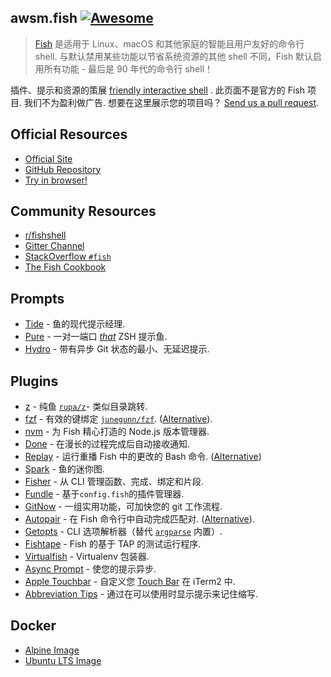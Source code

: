 <div class="github-widget" data-repo="jorgebucaran/awsm.fish"></div>

## awsm.fish [![Awesome](https://awesome.re/badge.svg)](https://awesome.re)

> [Fish](https://fishshell.com/) 是适用于 Linux、macOS 和其他家庭的智能且用户友好的命令行 shell. 与默认禁用某些功能以节省系统资源的其他 shell 不同，Fish 默认启用所有功能 - 最后是 90 年代的命令行 shell！

插件、提示和资源的策展 [friendly interactive shell](https://fishshell.com) . 此页面不是官方的 Fish 项目. 我们不为盈利做广告. 想要在这里展示您的项目吗？ [Send us a pull request](https://github.com/jorgebucaran/awesome-fish/fork).

## Official Resources

- [Official Site](https://fishshell.com)
- [GitHub Repository](https://github.com/fish-shell/fish-shell)
- [Try in browser!](https://rootnroll.com/d/fish-shell/) 

## Community Resources

- [r/fishshell](https://www.reddit.com/r/fishshell)
- [Gitter Channel](https://gitter.im/fish-shell/fish-shell)
- [StackOverflow `#fish`](https://stackoverflow.com/questions/tagged/fish)
- [The Fish Cookbook](https://github.com/jorgebucaran/cookbook.fish) 

## Prompts

- [Tide](https://github.com/IlanCosman/tide) - 鱼的现代提示经理.
- [Pure](https://github.com/rafaelrinaldi/pure) - 一对一端口 [_that_](https://github.com/sindresorhus/pure) ZSH 提示鱼.
- [Hydro](https://github.com/jorgebucaran/hydro) - 带有异步 Git 状态的最小、无延迟提示.

## Plugins

- [z](https://github.com/jethrokuan/z) - 纯鱼 [`rupa/z`](https://github.com/rupa/z)- 类似目录跳转.
- [fzf](https://github.com/PatrickF1/fzf.fish) - 有效的键绑定 [`junegunn/fzf`](https://github.com/junegunn/fzf). ([Alternative](https://github.com/jethrokuan/fzf)).
- [nvm](https://github.com/jorgebucaran/nvm.fish) - 为 Fish 精心打造的 Node.js 版本管理器.
- [Done](https://github.com/franciscolourenco/done) - 在漫长的过程完成后自动接收通知.
- [Replay](https://github.com/jorgebucaran/replay.fish)  - 运行重播 Fish 中的更改的 Bash 命令.  ([Alternative](https://github.com/edc/bass))
- [Spark](https://github.com/jorgebucaran/spark.fish) - 鱼的迷你图.
- [Fisher](https://github.com/jorgebucaran/fisher) - 从 CLI 管理函数、完成、绑定和片段.
- [Fundle](https://github.com/danhper/fundle) - 基于`config.fish`的插件管理器.
- [GitNow](https://github.com/joseluisq/gitnow) - 一组实用功能，可加快您的 git 工作流程.
- [Autopair](https://github.com/jorgebucaran/autopair.fish)  - 在 Fish 命令行中自动完成匹配对.  ([Alternative](https://github.com/laughedelic/pisces)).
- [Getopts](https://github.com/jorgebucaran/getopts.fish) - CLI 选项解析器（替代 [`argparse`](https://fishshell.com/docs/current/cmds/argparse.html) 内置）.
- [Fishtape](https://github.com/jorgebucaran/fishtape) - Fish 的基于 TAP 的测试运行程序.
- [Virtualfish](https://github.com/adambrenecki/virtualfish) - Virtualenv 包装器.
- [Async Prompt](https://github.com/acomagu/fish-async-prompt) - 使您的提示异步.
- [Apple Touchbar](https://github.com/rodrigobdz/fish-apple-touchbar) - 自定义您 [Touch Bar](https://developer.apple.com/design/human-interface-guidelines/macos/touch-bar/touch-bar-overview) 在 iTerm2 中.
- [Abbreviation Tips](https://github.com/Gazorby/fish-abbreviation-tips) - 通过在可以使用时显示提示来记住缩写.

## Docker

- [Alpine Image](https://hub.docker.com/r/andreiborisov/fish)
- [Ubuntu LTS Image](https://hub.docker.com/r/dideler/fish-shell)
